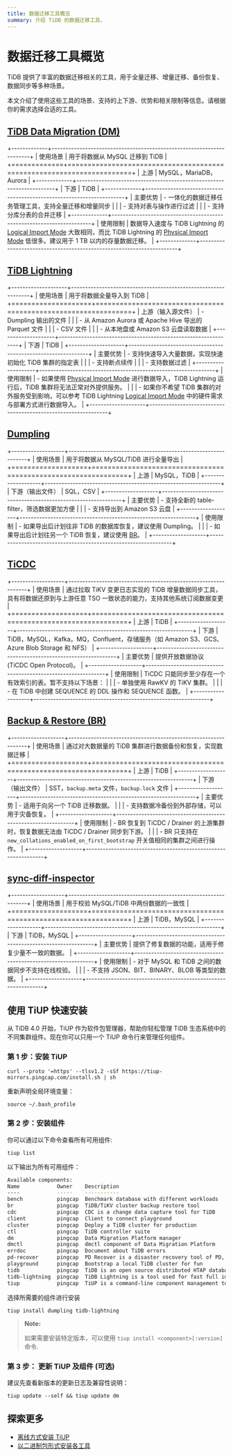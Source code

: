 ```yaml
---
title: 数据迁移工具概览
summary: 介绍 TiDB 的数据迁移工具。
---
```


# 数据迁移工具概览

TiDB 提供了丰富的数据迁移相关的工具，用于全量迁移、增量迁移、备份恢复、数据同步等多种场景。

本文介绍了使用这些工具的场景、支持的上下游、优势和相关限制等信息。请根据你的需求选择合适的工具。

## [TiDB Data Migration (DM)](/dm/dm-overview.md)

+-------------+----------------------------------------------------------------------+
| 使用场景     | 用于将数据从 MySQL 迁移到 TiDB                                          |
+=============+======================================================================+
| 上游        | MySQL，MariaDB，Aurora                                                |
+-------------+----------------------------------------------------------------------+
| 下游        | TiDB                                                                 |
+-------------+----------------------------------------------------------------------+
| 主要优势    | - 一体化的数据迁移任务管理工具，支持全量迁移和增量同步                         |
|            | - 支持对表与操作进行过滤                                                  |
|            | - 支持分库分表的合并迁移                                                  |
+-------------+----------------------------------------------------------------------+
| 使用限制    | 数据导入速度与 TiDB Lightning 的 [Logical Import Mode](/tidb-lightning/tidb-lightning-logical-import-mode.md) 大致相同，而比 TiDB Lightning 的 [Physical Import Mode](/tidb-lightning/tidb-lightning-physical-import-mode.md) 低很多。建议用于 1 TB 以内的存量数据迁移。 |
+-------------+----------------------------------------------------------------------+

## [TiDB Lightning](/tidb-lightning/tidb-lightning-overview.md)

+--------------------+---------------------------------------------------------------+
| 使用场景            | 用于将数据全量导入到 TiDB                                         |
+====================+===============================================================+
| 上游（输入源文件）    | - Dumpling 输出的文件                                           |
|                    | - 从 Amazon Aurora 或 Apache Hive 导出的 Parquet 文件            |
|                    | - CSV 文件                                                     |
|                    | - 从本地盘或 Amazon S3 云盘读取数据                               |
+--------------------+---------------------------------------------------------------+
| 下游               | TiDB                                                          |
+--------------------+---------------------------------------------------------------+
| 主要优势            | - 支持快速导入大量数据，实现快速初始化 TiDB 集群的指定表               |
|                    | - 支持断点续传                                                  |
|                    | - 支持数据过滤                                                  |
+--------------------+---------------------------------------------------------------+
| 使用限制            | - 如果使用 [Physical Import Mode](/tidb-lightning/tidb-lightning-physical-import-mode.md) 进行数据导入，TiDB Lightning 运行后，TiDB 集群将无法正常对外提供服务。 |
|                    | - 如果你不希望 TiDB 集群的对外服务受到影响，可以参考 TiDB Lightning [Logical Import Mode](/tidb-lightning/tidb-lightning-logical-import-mode.md) 中的硬件需求与部署方式进行数据导入。 |
+--------------------+---------------------------------------------------------------+

## [Dumpling](/dumpling-overview.md)

+-------------------+---------------------------------------------------------------+
| 使用场景           | 用于将数据从 MySQL/TiDB 进行全量导出                              |
+===================+===============================================================+
| 上游              | MySQL，TiDB                                                    |
+-------------------+---------------------------------------------------------------+
| 下游（输出文件）    | SQL，CSV                                                       |
+-------------------+---------------------------------------------------------------+
| 主要优势           | - 支持全新的 table-filter，筛选数据更加方便                         |
|                   | - 支持导出到 Amazon S3 云盘                                       |
+-------------------+---------------------------------------------------------------+
| 使用限制           | - 如果导出后计划往非 TiDB 的数据库恢复，建议使用 Dumpling。            |
|                   | - 如果导出后计划往另一个 TiDB 恢复，建议使用 [BR](/br/backup-and-restore-overview.md)。 |
+-------------------+----------------------------------------------------------------+

## [TiCDC](/ticdc/ticdc-overview.md)

+-------------------+---------------------------------------------------------------+
| 使用场景           | 通过拉取 TiKV 变更日志实现的 TiDB 增量数据同步工具，具有将数据还原到与上游任意 TSO 一致状态的能力，支持其他系统订阅数据变更   |
+===================+===============================================================+
| 上游              | TiDB                                                          |
+-------------------+---------------------------------------------------------------+
| 下游              | TiDB，MySQL，Kafka，MQ，Confluent，存储服务（如 Amazon S3、GCS、Azure Blob Storage 和 NFS） |
+-------------------+---------------------------------------------------------------+
| 主要优势           | 提供开放数据协议 (TiCDC Open Protocol)。                         |
+-------------------+---------------------------------------------------------------+
| 使用限制           | TiCDC 只能同步至少存在一个有效索引的表。暂不支持以下场景：             |
|                   | - 单独使用 RawKV 的 TiKV 集群。                                  |
|                   | - 在 TiDB 中创建 SEQUENCE 的 DDL 操作和 SEQUENCE 函数。           |
+-------------------+---------------------------------------------------------------+

## [Backup & Restore (BR)](/br/backup-and-restore-overview.md)

+-------------------+---------------------------------------------------------------+
| 使用场景           | 通过对大数据量的 TiDB 集群进行数据备份和恢复，实现数据迁移             |
+===================+===============================================================+
| 上游              | TiDB                                                          |
+-------------------+---------------------------------------------------------------+
| 下游（输出文件）    | SST，`backup.meta` 文件，`backup.lock` 文件                      |
+-------------------+---------------------------------------------------------------+
| 主要优势           | - 适用于向另一个 TiDB 迁移数据。                                   |
|                   | - 支持数据冷备份到外部存储，可以用于灾备恢复。                        |
+-------------------+---------------------------------------------------------------+
| 使用限制           | - BR 恢复到 TiCDC / Drainer 的上游集群时，恢复数据无法由 TiCDC / Drainer 同步到下游。 |
|                   | - BR 只支持在 `new_collations_enabled_on_first_bootstrap` 开关值相同的集群之间进行操作。 |
+-------------------+---------------------------------------------------------------+

## [sync-diff-inspector](/sync-diff-inspector/sync-diff-inspector-overview.md)

+-------------------+---------------------------------------------------------------+
| 使用场景           | 用于校验 MySQL/TiDB 中两份数据的一致性                             |
+===================+===============================================================+
| 上游               | TiDB，MySQL                                                   |
+-------------------+---------------------------------------------------------------+
| 下游               | TiDB，MySQL                                                   |
+-------------------+---------------------------------------------------------------+
| 主要优势           | 提供了修复数据的功能，适用于修复少量不一致的数据。                     |
+-------------------+---------------------------------------------------------------+
| 使用限制           | - 对于 MySQL 和 TiDB 之间的数据同步不支持在线校验。                  |
|                   | - 不支持 JSON、BIT、BINARY、BLOB 等类型的数据。                    |
+-------------------+---------------------------------------------------------------+

## 使用 TiUP 快速安装

从 TiDB 4.0 开始，TiUP 作为软件包管理器，帮助你轻松管理 TiDB 生态系统中的不同集群组件。现在你可以只用一个 TiUP 命令行来管理任何组件。

### 第 1 步：安装 TiUP

```shell
curl --proto '=https' --tlsv1.2 -sSf https://tiup-mirrors.pingcap.com/install.sh | sh
```

重新声明全局环境变量：

```shell
source ~/.bash_profile
```

### 第 2 步：安装组件

你可以通过以下命令查看所有可用组件:

```shell
tiup list
```

以下输出为所有可用组件：

```bash
Available components:
Name            Owner    Description
----            -----    -----------
bench           pingcap  Benchmark database with different workloads
br              pingcap  TiDB/TiKV cluster backup restore tool
cdc             pingcap  CDC is a change data capture tool for TiDB
client          pingcap  Client to connect playground
cluster         pingcap  Deploy a TiDB cluster for production
ctl             pingcap  TiDB controller suite
dm              pingcap  Data Migration Platform manager
dmctl           pingcap  dmctl component of Data Migration Platform
errdoc          pingcap  Document about TiDB errors
pd-recover      pingcap  PD Recover is a disaster recovery tool of PD, used to recover the PD cluster which cannot start or provide services normally
playground      pingcap  Bootstrap a local TiDB cluster for fun
tidb            pingcap  TiDB is an open source distributed HTAP database compatible with the MySQL protocol
tidb-lightning  pingcap  TiDB Lightning is a tool used for fast full import of large amounts of data into a TiDB cluster
tiup            pingcap  TiUP is a command-line component management tool that can help to download and install TiDB platform components to the local system
```

选择所需要的组件进行安装

```shell
tiup install dumpling tidb-lightning
```

> **Note:**
>
> 如果需要安装特定版本，可以使用 `tiup install <component>[:version]` 命令.

### 第 3 步： 更新 TiUP 及组件 (可选)

建议先查看新版本的更新日志及兼容性说明：

```shell
tiup update --self && tiup update dm
```

## 探索更多

- [离线方式安装 TiUP](/production-deployment-using-tiup.md)
- [以二进制包形式安装各工具](/download-ecosystem-tools.md)
